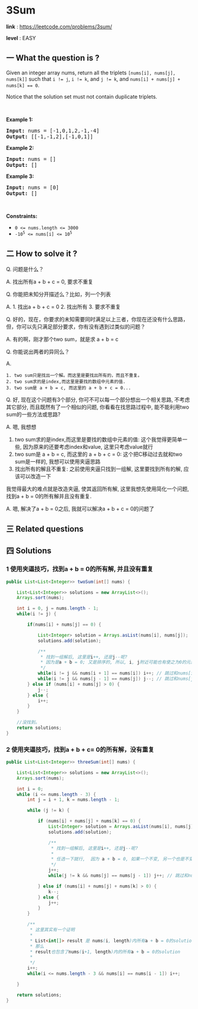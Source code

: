 # 3Sum
**link** : https://leetcode.com/problems/3sum/

**level** : EASY
## 一 What the question is ?
<p>Given an integer array nums, return all the triplets <code>[nums[i], nums[j], nums[k]]</code> such that <code>i != j</code>, <code>i != k</code>, and <code>j != k</code>, and <code>nums[i] + nums[j] + nums[k] == 0</code>.</p>

<p>Notice that the solution set must not contain duplicate triplets.</p>

<p>&nbsp;</p>
<p><strong>Example 1:</strong></p>
<pre><strong>Input:</strong> nums = [-1,0,1,2,-1,-4]
<strong>Output:</strong> [[-1,-1,2],[-1,0,1]]
</pre><p><strong>Example 2:</strong></p>
<pre><strong>Input:</strong> nums = []
<strong>Output:</strong> []
</pre><p><strong>Example 3:</strong></p>
<pre><strong>Input:</strong> nums = [0]
<strong>Output:</strong> []
</pre>
<p>&nbsp;</p>
<p><strong>Constraints:</strong></p>

<ul>
	<li><code>0 &lt;= nums.length &lt;= 3000</code></li>
	<li><code>-10<sup>5</sup> &lt;= nums[i] &lt;= 10<sup>5</sup></code></li>
</ul>

## 二 How to solve it ?
Q. 问题是什么？

A. 找出所有a + b + c = 0, 要求不重复

Q. 你能把未知分开描述么？比如，列一个列表

A.
    1. 找出a + b + c = 0
    2. 找出所有
    3. 要求不重复

Q. 好的，现在，你要求的未知需要同时满足以上三者，你现在还没有什么思路，但，你可以先只满足部分要求，你有没有遇到过类似的问题？

A. 有的啊，刚才那个two sum，就是求 a + b = c

Q. 你能说出两者的异同么？

A.

    1. two sum只是找出一个解。而这里是要找出所有的，而且不重复。
    2. two sum求的是index,而这里是要找的数组中元素的值.
    3. two sum是 a + b = c, 而这里的 a + b + c = 0...

Q. 好, 现在这个问题有3个部分, 你可不可以每一个部分想出一个相关思路, 不考虑其它部分, 而且既然有了一个相似的问题, 你看看在找思路过程中,
能不能利用two sum的一些方法或思路?

A. 嗯, 我想想

1. two sum求的是index,而这里是要找的数组中元素的值: 这个我觉得更简单一些, 因为原来的还要考虑index和value, 这里只考虑value就行
2. two sum是 a + b = c, 而这里的 a + b + c = 0: 这个把C移动过去就和two sum是一样的, 我想可以使用夹逼思路
3. 找出所有的解且不重复: 之前使用夹逼只找到一组解, 这里要找到所有的解, 应该可以改造一下

我觉得最大的难点就是改造夹逼, 使其返回所有解, 这里我想先使用简化一个问题, 找到a + b = 0的所有解并且没有重复.

A. 嗯, 解决了a + b = 0之后, 我就可以解决a + b + c = 0的问题了

## 三 Related questions

## 四 Solutions 
### 1 使用夹逼技巧，找到a + b = 0的所有解, 并且没有重复



```java
public List<List<Integer>> twoSum(int[] nums) {

    List<List<Integer>> solutions = new ArrayList<>();
    Arrays.sort(nums);

    int i = 0, j = nums.length - 1;
    while(i != j) {

        if(nums[i] + nums[j] == 0) {

            List<Integer> solution = Arrays.asList(nums[i], nums[j]);
            solutions.add(solution);

            /**
             * 找到一组解后, 这里是i++, 还是j--呢?
             * 因为是a + b = 0; 又是排序的, 所以, i, j附近可能也有使之为0的元素, 所以都要检查一下
             */
            while(i != j && nums[i + 1] == nums[i]) i++; // 跳过和nums[i]相等的, 如果需要重复, 再添加进去
            while(i != j && nums[j - 1] == nums[j]) j--; // 跳过和nums[j]相等的, 如果需要重复, 再添加进去
        } else if (nums[i] + nums[j] > 0) {
            j--;
        } else {
            i++;
        }
    }

    //没找到。
    return solutions;
}
```
### 2 使用夹逼技巧，找到a + b + c= 0的所有解，没有重复



```java
public List<List<Integer>> threeSum(int[] nums) {

    List<List<Integer>> solutions = new ArrayList<>();
    Arrays.sort(nums);

    int i = 0;
    while (i <= nums.length - 3) {
        int j = i + 1, k = nums.length - 1;

        while (j != k) {

            if (nums[i] + nums[j] + nums[k] == 0) {
                List<Integer> solution = Arrays.asList(nums[i], nums[j], nums[k]);
                solutions.add(solution);

                /**
                 * 找到一组解后, 这里是i++, 还是j--呢?
                 *
                 * 任选一下就行,  因为 a + b = 0, 如果一个不变, 另一个也是不变的. 所以必会重复, 所以, 这里让一个有变就行.
                 */
                j++;
                while(j != k && nums[j] == nums[j - 1]) j++; // 跳过和nums[j]相等的, 如果需要重复, 再添加进去

            } else if (nums[i] + nums[j] + nums[k] > 0) {
                k--;
            } else {
                j++;
            }
        }

        /**
         * 这里其实有一个证明
         *
         * List<int[]> result 是 nums(i, length)内所有a + b = 0的solution
         * 那么
         * result也包含了nums(i+1, length)内的所有a + b = 0的solution
         *
         */
        i++;
        while(i <= nums.length - 3 && nums[i] == nums[i - 1]) i++;      // 跳过所有相同的i

    }

    return solutions;
}
```
